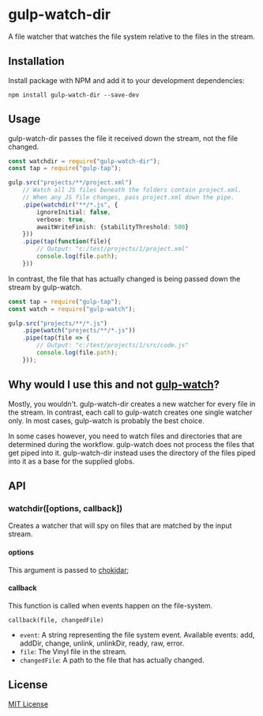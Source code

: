 # gulp-watch-dir
A file watcher that watches the file system relative to the files in the stream.

## Installation
Install package with NPM and add it to your development dependencies:

`npm install gulp-watch-dir --save-dev`

## Usage
gulp-watch-dir passes the file it received down the stream, not the file changed.
```typescript
const watchdir = require("gulp-watch-dir");
const tap = require("gulp-tap");

gulp.src("projects/**/project.xml")
    // Watch all JS files beneath the folders contain project.xml.
    // When any JS file changes, pass project.xml down the pipe.
    .pipe(watchdir("**/*.js", {
        ignoreInitial: false,
        verbose: true,
        awaitWriteFinish: {stabilityThreshold: 500}
    }))
    .pipe(tap(function(file){
        // Output: "c:/test/projects/1/project.xml"
        console.log(file.path);
    }))
```
In contrast, the file that has actually changed is being passed down the stream by gulp-watch.
```typescript
const tap = require("gulp-tap");
const watch = require("gulp-watch");

gulp.src("projects/**/*.js")
    .pipe(watch("projects/**/*.js"))
    .pipe(tap(file => {
        // Output: "c:/test/projects/1/src/code.js"
        console.log(file.path);
    }));
```

## Why would I use this and not [gulp-watch](https://www.npmjs.com/package/gulp-watch)?
Mostly, you wouldn't. gulp-watch-dir creates a new watcher for every file in the stream. In contrast, each call to gulp-watch creates one single watcher only. In most cases, gulp-watch is probably the best choice.

In some cases however, you need to watch files and directories that are determined during the workflow. gulp-watch does not process the files that get piped into it. gulp-watch-dir instead uses the directory of the files piped into it as a base for the supplied globs.

## API
### watchdir([options, callback])
Creates a watcher that will spy on files that are matched by the input stream.

#### options
This argument is passed to [chokidar](https://www.npmjs.com/package/chokidar);

#### callback
This function is called when events happen on the file-system. 

`callback(file, changedFile)`

- `event`: A string representing the file system event. Available events: add, addDir, change, unlink, unlinkDir, ready, raw, error.
- `file`: The Vinyl file in the stream.
- `changedFile`: A path to the file that has actually changed.
## License
[MIT License](http://en.wikipedia.org/wiki/MIT_License)
